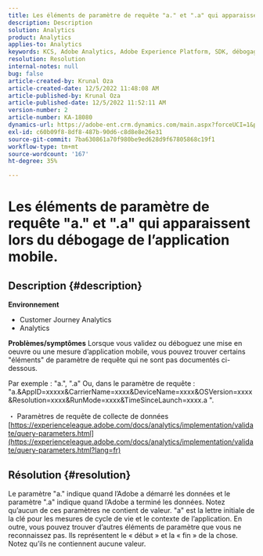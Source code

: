 ```yaml
---
title: Les éléments de paramètre de requête "a." et ".a" qui apparaissent lors du débogage de l’application mobile.
description: Description
solution: Analytics
product: Analytics
applies-to: Analytics
keywords: KCS, Adobe Analytics, Adobe Experience Platform, SDK, débogage, paramètres de requête
resolution: Resolution
internal-notes: null
bug: false
article-created-by: Krunal Oza
article-created-date: 12/5/2022 11:48:08 AM
article-published-by: Krunal Oza
article-published-date: 12/5/2022 11:52:11 AM
version-number: 2
article-number: KA-18080
dynamics-url: https://adobe-ent.crm.dynamics.com/main.aspx?forceUCI=1&pagetype=entityrecord&etn=knowledgearticle&id=109571ad-9274-ed11-81aa-6045bd006c82
exl-id: c60b09f8-8df8-487b-90d6-c8d8e8e26e31
source-git-commit: 7ba630861a70f980be9ed628d9f67805868c19f1
workflow-type: tm+mt
source-wordcount: '167'
ht-degree: 35%

---
```


# Les éléments de paramètre de requête &quot;a.&quot; et &quot;.a&quot; qui apparaissent lors du débogage de l’application mobile.

## Description {#description}

<b>Environnement</b>
- Customer Journey Analytics
- Analytics



<b>Problèmes/symptômes</b>
Lorsque vous validez ou déboguez une mise en oeuvre ou une mesure d’application mobile, vous pouvez trouver certains &quot;éléments&quot; de paramètre de requête qui ne sont pas documentés ci-dessous.

Par exemple : &quot;a.&quot;, &quot;.a&quot; Ou, dans le paramètre de requête : &quot;a.&amp;AppID=xxxxx&amp;CarrierName=xxxx&amp;DeviceName=xxxx&amp;OSVersion=xxxx&amp;Resolution=xxxx&amp;RunMode=xxxx&amp;TimeSinceLaunch=xxxx.a &quot;.

・ Paramètres de requête de collecte de données
[https://experienceleague.adobe.com/docs/analytics/implementation/validate/query-parameters.html](https://experienceleague.adobe.com/docs/analytics/implementation/validate/query-parameters.html?lang=fr)




## Résolution {#resolution}


Le paramètre &quot;a.&quot; indique quand l’Adobe a démarré les données et le paramètre &quot;.a&quot; indique quand l’Adobe a terminé les données. Notez qu’aucun de ces paramètres ne contient de valeur. &quot;a&quot; est la lettre initiale de la clé pour les mesures de cycle de vie et le contexte de l’application. En outre, vous pouvez trouver d’autres éléments de paramètre que vous ne reconnaissez pas. Ils représentent le « début » et la « fin » de la chose. Notez qu’ils ne contiennent aucune valeur.
